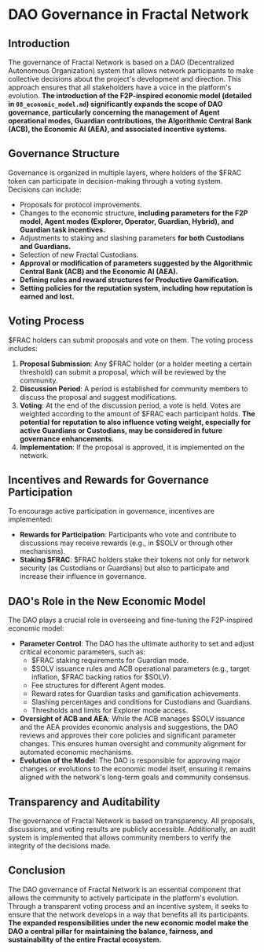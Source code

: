 # DAO Governance in Fractal Network

## Introduction

The governance of Fractal Network is based on a DAO (Decentralized Autonomous Organization) system that allows network participants to make collective decisions about the project's development and direction. This approach ensures that all stakeholders have a voice in the platform's evolution. **The introduction of the F2P-inspired economic model (detailed in `08_economic_model.md`) significantly expands the scope of DAO governance, particularly concerning the management of Agent operational modes, Guardian contributions, the Algorithmic Central Bank (ACB), the Economic AI (AEA), and associated incentive systems.**

## Governance Structure

Governance is organized in multiple layers, where holders of the $FRAC token can participate in decision-making through a voting system. Decisions can include:

- Proposals for protocol improvements.
- Changes to the economic structure, **including parameters for the F2P model, Agent modes (Explorer, Operator, Guardian, Hybrid), and Guardian task incentives.**
- Adjustments to staking and slashing parameters **for both Custodians and Guardians.**
- Selection of new Fractal Custodians.
- **Approval or modification of parameters suggested by the Algorithmic Central Bank (ACB) and the Economic AI (AEA).**
- **Defining rules and reward structures for Productive Gamification.**
- **Setting policies for the reputation system, including how reputation is earned and lost.**

## Voting Process

$FRAC holders can submit proposals and vote on them. The voting process includes:

1.  **Proposal Submission**: Any $FRAC holder (or a holder meeting a certain threshold) can submit a proposal, which will be reviewed by the community.
2.  **Discussion Period**: A period is established for community members to discuss the proposal and suggest modifications.
3.  **Voting**: At the end of the discussion period, a vote is held. Votes are weighted according to the amount of $FRAC each participant holds. **The potential for reputation to also influence voting weight, especially for active Guardians or Custodians, may be considered in future governance enhancements.**
4.  **Implementation**: If the proposal is approved, it is implemented on the network.

## Incentives and Rewards for Governance Participation

To encourage active participation in governance, incentives are implemented:

- **Rewards for Participation**: Participants who vote and contribute to discussions may receive rewards (e.g., in $SOLV or through other mechanisms).
- **Staking $FRAC**: $FRAC holders stake their tokens not only for network security (as Custodians or Guardians) but also to participate and increase their influence in governance.

## DAO's Role in the New Economic Model

The DAO plays a crucial role in overseeing and fine-tuning the F2P-inspired economic model:

- **Parameter Control**: The DAO has the ultimate authority to set and adjust critical economic parameters, such as:
    - $FRAC staking requirements for Guardian mode.
    - $SOLV issuance rules and ACB operational parameters (e.g., target inflation, $FRAC backing ratios for $SOLV).
    - Fee structures for different Agent modes.
    - Reward rates for Guardian tasks and gamification achievements.
    - Slashing percentages and conditions for Custodians and Guardians.
    - Thresholds and limits for Explorer mode access.
- **Oversight of ACB and AEA**: While the ACB manages $SOLV issuance and the AEA provides economic analysis and suggestions, the DAO reviews and approves their core policies and significant parameter changes. This ensures human oversight and community alignment for automated economic mechanisms.
- **Evolution of the Model**: The DAO is responsible for approving major changes or evolutions to the economic model itself, ensuring it remains aligned with the network's long-term goals and community consensus.

## Transparency and Auditability

The governance of Fractal Network is based on transparency. All proposals, discussions, and voting results are publicly accessible. Additionally, an audit system is implemented that allows community members to verify the integrity of the decisions made.

## Conclusion

The DAO governance of Fractal Network is an essential component that allows the community to actively participate in the platform's evolution. Through a transparent voting process and an incentive system, it seeks to ensure that the network develops in a way that benefits all its participants. **The expanded responsibilities under the new economic model make the DAO a central pillar for maintaining the balance, fairness, and sustainability of the entire Fractal ecosystem.**